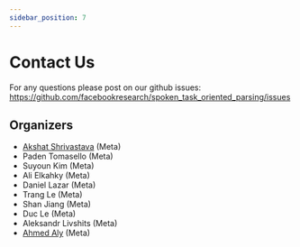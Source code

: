 ```yaml
---
sidebar_position: 7
---
```


# Contact Us
For any questions please post on our github issues: https://github.com/facebookresearch/spoken_task_oriented_parsing/issues 

## Organizers
* [Akshat Shrivastava](https://akshatsh.github.io/) (Meta) 
* Paden Tomasello (Meta)
* Suyoun Kim (Meta)
* Ali Elkahky (Meta)
* Daniel Lazar (Meta)
* Trang Le (Meta)
* Shan Jiang (Meta)
* Duc Le (Meta)
* Aleksandr Livshits (Meta)
* [Ahmed Aly](https://www.linkedin.com/in/ahmed-aly-1a408514/) (Meta)